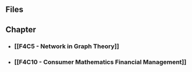 ## Files

## Chapter
- ### [[F4C5 - Network in Graph Theory]]
- ### [[F4C10 - Consumer Mathematics Financial Management]]